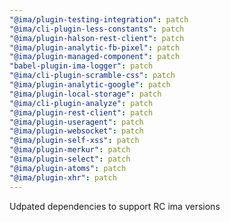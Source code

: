 ```yaml
---
"@ima/plugin-testing-integration": patch
"@ima/cli-plugin-less-constants": patch
"@ima/plugin-halson-rest-client": patch
"@ima/plugin-analytic-fb-pixel": patch
"@ima/plugin-managed-component": patch
"babel-plugin-ima-logger": patch
"@ima/cli-plugin-scramble-css": patch
"@ima/plugin-analytic-google": patch
"@ima/plugin-local-storage": patch
"@ima/cli-plugin-analyze": patch
"@ima/plugin-rest-client": patch
"@ima/plugin-useragent": patch
"@ima/plugin-websocket": patch
"@ima/plugin-self-xss": patch
"@ima/plugin-merkur": patch
"@ima/plugin-select": patch
"@ima/plugin-atoms": patch
"@ima/plugin-xhr": patch
---
```


Udpated dependencies to support RC ima versions

